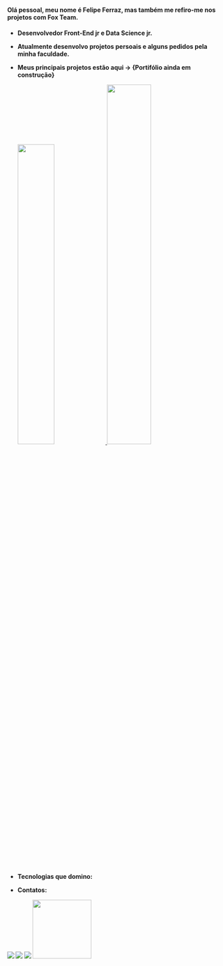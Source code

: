 <h4>Olá pessoal, meu nome é Felipe Ferraz, mas também me refiro-me nos projetos com Fox Team.<h4/>

- Desenvolvedor Front-End jr e Data Science jr.

- Atualmente desenvolvo projetos persoais e alguns pedidos pela minha faculdade.
 
- Meus principais projetos estão aqui -> {Portifólio ainda em construção}
  
  <div>
      <a href="https://github.com/felipeferrazpublic">
      <img heigth="180px" width="42%" src="https://github-readme-stats.vercel.app/api?username=felipeferrazpublic&show_icons=true&theme=tokyonight"/>
      <img heigth="160px" width="46%" src="https://github-readme-stats.vercel.app/api/top-langs/?username=felipeferrazpublic&layout=compact&theme=tokyonight"/>
       <a/>
  <div/>

- Tecnologias que domino:
- Contatos:
<div>
 
  <img src="https://img.shields.io/badge/Gmail-D14836?style=for-the-badge&logo=gmail&logoColor=white"/> 
  <img src="https://img.shields.io/badge/LinkedIn-0077B5?style=for-the-badge&logo=linkedin&logoColor=white"/>
  <img src="https://img.shields.io/badge/Instagram-E4405F?style=for-the-badge&logo=instagram&logoColor=white"/>
  <a href="https://img.shields.io/badge/-Curr%C3%ADculo%20Lattes-blue"><a/>
  <a href="http://lattes.cnpq.br/3957067879799336"><img heigth="200px" width="135px" src="https://img.shields.io/badge/-Curr%C3%ADculo%20Lattes-blue"><a/>
<div/>
       

